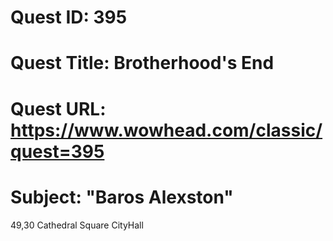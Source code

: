 # Quest ID: 395
# Quest Title: Brotherhood's End
# Quest URL: https://www.wowhead.com/classic/quest=395
# Subject: "Baros Alexston"
49,30
Cathedral Square
CityHall